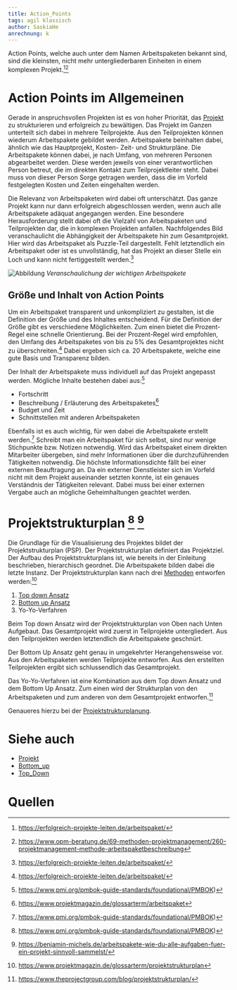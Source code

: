 ```yaml
---
title: Action_Points
tags: agil klassisch
author: SaskiaHe 
anrechnung: k
---
```


Action Points, welche auch unter dem Namen Arbeitspaketen bekannt sind, sind die kleinsten, nicht mehr untergliederbaren Einheiten in einem komplexen Projekt.[^1][^2] 


# Action Points im Allgemeinen

Gerade in anspruchsvollen Projekten ist es von hoher Priorität, das [Projekt](Projekt.md) zu strukturieren und erfolgreich zu bewältigen. 
Das Projekt im Ganzen unterteilt sich dabei in mehrere Teilprojekte. Aus den Teilprojekten können wiederum Arbeitspakete gebildet werden. Arbeitspakete beinhalten dabei, ähnlich wie das Hauptprojekt, Kosten- Zeit- und Strukturpläne. 
Die Arbeitspakete können dabei, je nach Umfang, von mehreren Personen abgearbeitet werden. Diese werden jeweils von einer verantwortlichen Person betreut, die im direkten Kontakt zum Teilprojektleiter steht. Dabei muss von dieser Person Sorge getragen werden, dass die im Vorfeld festgelegten Kosten und Zeiten eingehalten werden.

Die Relevanz von Arbeitspaketen wird dabei oft unterschätzt. Das ganze Projekt kann nur dann erfolgreich abgeschlossen werden, wenn auch alle Arbeitspakete adäquat angegangen werden. Eine besondere Herausforderung stellt dabei oft die Vielzahl von Arbeitspaketen und Teilprojekten dar, die in komplexen Projekten anfallen. Nachfolgendes Bild veranschaulicht die Abhängigkeit der Arbeitspakete hin zum Gesamtprojekt. Hier wird das Arbeitspaket als Puzzle-Teil dargestellt. Fehlt letztendlich ein Arbeitspaket oder ist es unvollständig, hat das Projekt an dieser Stelle ein Loch und kann nicht fertiggestellt werden.[^1]

![Abbildung](https://github.com/SaskiaHe/ManagingProjectsSuccessfully.github.io/blob/main/kb/Action_Points/Arbeitspaket-Teilprojekt-Projekt.jpg) 
*Veranschaulichung der wichtigen Arbeitspakete*

## Größe und Inhalt von Action Points 

Um ein Arbeitspaket transparent und unkompliziert zu gestalten, ist die Definition der Größe und des Inhaltes entscheidend. 
Für die Definition der Größe gibt es verschiedene Möglichkeiten. Zum einen bietet die Prozent-Regel eine schnelle Orientierung.
Bei der Prozent-Regel wird empfohlen, den Umfang des Arbeitspaketes von bis zu 5% des Gesamtprojektes nicht zu überschreiten.[^1] Dabei ergeben sich ca. 20 Arbeitspakete, welche eine gute Basis und Transparenz bilden. 

Der Inhalt der Arbeitspakete muss individuell auf das Projekt angepasst werden. Mögliche Inhalte bestehen dabei aus:[^4]

- Fortschritt
- Beschreibung / Erläuterung des Arbeitspaketes[^3]
- Budget und Zeit
- Schnittstellen mit anderen Arbeitspaketen

Ebenfalls ist es auch wichtig, für wen dabei die Arbeitspakete erstellt werden.[^4] Schreibt man ein Arbeitspaket für sich selbst, sind nur wenige Stichpunkte bzw. Notizen notwendig. Wird das Arbeitspaket einem direkten Mitarbeiter übergeben, sind mehr Informationen über die durchzuführenden Tätigkeiten notwendig. Die höchste Informationsdichte fällt bei einer externen Beauftragung an. Da ein externer Dienstleister sich im Vorfeld nicht mit dem Projekt auseinander setzten konnte, ist ein genaues Verständnis der Tätigkeiten relevant. Dabei muss bei einer externen Vergabe auch an mögliche Geheimhaltungen geachtet werden.

# Projektstrukturplan [^4] [^5]

Die Grundlage für die Visualisierung des Projektes bildet der Projektstrukturplan (PSP). Der Projektstrukturplan definiert das Projektziel. Der Aufbau des Projektstrukturplans ist, wie bereits in der Einleitung beschrieben, hierarchisch geordnet. Die Arbeitspakete bilden dabei die letzte Instanz. Der Projektstrukturplan kann nach drei [Methoden](Methoden.md) entworfen werden:[^6]

1. [Top down Ansatz](Top_Down_Planning.md)
2. [Bottom up Ansatz](Bottom_Up_Planning.md)
3. Yo-Yo-Verfahren

Beim Top down Ansatz wird der Projektstrukturplan von Oben nach Unten Aufgebaut. Das Gesamtprojekt wird zuerst in Teilprojekte untergliedert. Aus den Teilprojekten werden letztendlich die Arbeitspakete geschnürt.

Der Bottom Up Ansatz geht genau in umgekehrter Herangehensweise vor. Aus den Arbeitspaketen werden Teilprojekte entworfen. Aus den erstellten Teilprojekten ergibt sich schlussendlich das Gesamtprojekt.

Das Yo-Yo-Verfahren ist eine Kombination aus dem Top down Ansatz und dem Bottom Up Ansatz. Zum einen wird der Strukturplan von den Arbeitspaketen und zum anderen von dem Gesamtprojekt entworfen.[^7]

Genaueres hierzu bei der [Projektstrukturplanung](Projektstrukturplan.md).

# Siehe auch

* [Projekt](Projekt.md)
* [Bottom_up](Bottom_Up_Planning.md)
* [Top_Down](Top_Down_Planning.md)

# Quellen

[^1]: https://erfolgreich-projekte-leiten.de/arbeitspaket/
[^2]: https://www.opm-beratung.de/69-methoden-projektmanagement/260-projektmanagement-methode-arbeitspaketbeschreibung
[^3]: https://www.projektmagazin.de/glossarterm/arbeitspaket
[^4]: https://www.pmi.org/pmbok-guide-standards/foundational/PMBOK)
[^5]: https://benjamin-michels.de/arbeitspakete-wie-du-alle-aufgaben-fuer-ein-projekt-sinnvoll-sammelst/
[^6]: https://www.projektmagazin.de/glossarterm/projektstrukturplan
[^7]: https://www.theprojectgroup.com/blog/projektstrukturplan/

